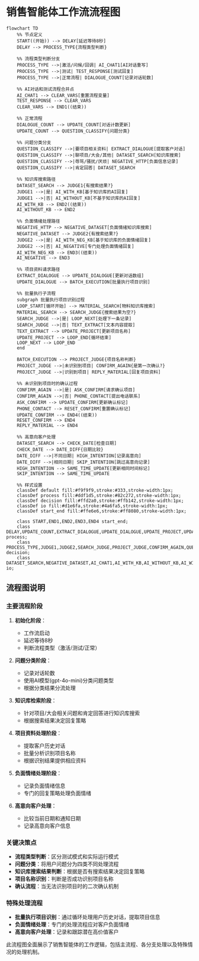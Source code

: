 # 销售智能体工作流流程图

```mermaid
flowchart TD
    %% 节点定义
    START((开始)) --> DELAY[延迟等待8秒]
    DELAY --> PROCESS_TYPE{流程类型判断}
    
    %% 流程类型判断分支
    PROCESS_TYPE -->|激活/问候/回调| AI_CHAT1[AI对话重写]
    PROCESS_TYPE -->|测试| TEST_RESPONSE[测试回复]
    PROCESS_TYPE -->|正常流程| DIALOGUE_COUNT[记录对话轮数]
    
    %% AI对话和测试流程合并点
    AI_CHAT1 --> CLEAR_VARS[重置流程变量]
    TEST_RESPONSE --> CLEAR_VARS
    CLEAR_VARS --> END1((结束))
    
    %% 正常流程
    DIALOGUE_COUNT --> UPDATE_COUNT[对话计数更新]
    UPDATE_COUNT --> QUESTION_CLASSIFY{问题分类}
    
    %% 问题分类分支
    QUESTION_CLASSIFY -->|要项目相关资料| EXTRACT_DIALOGUE[提取客户对话]
    QUESTION_CLASSIFY -->|聊项目/大会/其他| DATASET_SEARCH[知识库搜索]
    QUESTION_CLASSIFY -->|辱骂/骚扰/厌烦| NEGATIVE_HTTP[负面信息记录]
    QUESTION_CLASSIFY -->|肯定回答| DATASET_SEARCH
    
    %% 知识库搜索路径
    DATASET_SEARCH --> JUDGE1{有搜索结果?}
    JUDGE1 -->|是| AI_WITH_KB[基于知识库的AI回复]
    JUDGE1 -->|否| AI_WITHOUT_KB[不基于知识库的AI回复]
    AI_WITH_KB --> END2((结束))
    AI_WITHOUT_KB --> END2
    
    %% 负面情绪处理路径
    NEGATIVE_HTTP --> NEGATIVE_DATASET[负面情绪知识库搜索]
    NEGATIVE_DATASET --> JUDGE2{有搜索结果?}
    JUDGE2 -->|是| AI_WITH_NEG_KB[基于知识库的负面情绪回复]
    JUDGE2 -->|否| AI_NEGATIVE[专门处理负面情绪回复]
    AI_WITH_NEG_KB --> END3((结束))
    AI_NEGATIVE --> END3
    
    %% 项目资料请求路径
    EXTRACT_DIALOGUE --> UPDATE_DIALOGUE[更新对话数组]
    UPDATE_DIALOGUE --> BATCH_EXECUTION[批量执行项目识别]
    
    %% 批量执行子流程
    subgraph 批量执行项目识别过程
    LOOP_START[循环开始] --> MATERIAL_SEARCH[物料知识库搜索]
    MATERIAL_SEARCH --> SEARCH_JUDGE{搜索结果为空?}
    SEARCH_JUDGE -->|是| LOOP_NEXT[处理下一条记录]
    SEARCH_JUDGE -->|否| TEXT_EXTRACT[文本内容提取]
    TEXT_EXTRACT --> UPDATE_PROJECT[更新项目名称]
    UPDATE_PROJECT --> LOOP_END[循环结束]
    LOOP_NEXT --> LOOP_END
    end
    
    BATCH_EXECUTION --> PROJECT_JUDGE{项目名称判断}
    PROJECT_JUDGE -->|未识别到项目| CONFIRM_AGAIN{是第一次确认?}
    PROJECT_JUDGE -->|识别到项目| REPLY_MATERIAL[回复项目资料]
    
    %% 未识别到项目时的确认过程
    CONFIRM_AGAIN -->|是| ASK_CONFIRM[请求确认项目]
    CONFIRM_AGAIN -->|否| PHONE_CONTACT[提出电话联系]
    ASK_CONFIRM --> UPDATE_CONFIRM[更新确认标记]
    PHONE_CONTACT --> RESET_CONFIRM[重置确认标记]
    UPDATE_CONFIRM --> END4((结束))
    RESET_CONFIRM --> END4
    REPLY_MATERIAL --> END4
    
    %% 高意向客户处理
    DATASET_SEARCH --> CHECK_DATE[检查日期]
    CHECK_DATE --> DATE_DIFF{日期比较}
    DATE_DIFF -->|不同日期| HIGH_INTENTION[记录高意向]
    DATE_DIFF -->|相同日期| SKIP_INTENTION[跳过高意向记录]
    HIGH_INTENTION --> SAME_TIME_UPDATE[更新相同时间标记]
    SKIP_INTENTION --> SAME_TIME_UPDATE
    
    %% 样式设置
    classDef default fill:#f9f9f9,stroke:#333,stroke-width:1px;
    classDef process fill:#ddf1d5,stroke:#82c272,stroke-width:1px;
    classDef decision fill:#ffd2a0,stroke:#ffb142,stroke-width:1px;
    classDef io fill:#d1e6fa,stroke:#4a6fa5,stroke-width:1px;
    classDef start_end fill:#ffe6e6,stroke:#ff8080,stroke-width:1px;
    
    class START,END1,END2,END3,END4 start_end;
    class DELAY,UPDATE_COUNT,EXTRACT_DIALOGUE,UPDATE_DIALOGUE,UPDATE_PROJECT,UPDATE_CONFIRM,RESET_CONFIRM,MATERIAL_SEARCH,TEXT_EXTRACT,LOOP_START,LOOP_END,LOOP_NEXT,CLEAR_VARS,DIALOGUE_COUNT,SAME_TIME_UPDATE process;
    class PROCESS_TYPE,JUDGE1,JUDGE2,SEARCH_JUDGE,PROJECT_JUDGE,CONFIRM_AGAIN,QUESTION_CLASSIFY,DATE_DIFF decision;
    class DATASET_SEARCH,NEGATIVE_DATASET,AI_CHAT1,AI_WITH_KB,AI_WITHOUT_KB,AI_WITH_NEG_KB,AI_NEGATIVE,REPLY_MATERIAL,ASK_CONFIRM,PHONE_CONTACT,TEST_RESPONSE,NEGATIVE_HTTP,HIGH_INTENTION,SKIP_INTENTION,CHECK_DATE io;
```

## 流程图说明

### 主要流程阶段

1. **初始化阶段**：
   - 工作流启动
   - 延迟等待8秒
   - 判断流程类型（激活/测试/正常）

2. **问题分类阶段**：
   - 记录对话轮数
   - 使用AI模型(gpt-4o-mini)分类问题类型
   - 根据分类结果分流处理

3. **知识库检索阶段**：
   - 针对项目/大会相关问题和肯定回答进行知识库搜索
   - 根据搜索结果决定回复策略

4. **项目资料处理阶段**：
   - 提取客户历史对话
   - 批量分析识别项目名称
   - 根据识别结果提供相应资料

5. **负面情绪处理阶段**：
   - 记录负面情绪信息
   - 专门的回复策略处理负面情绪

6. **高意向客户处理**：
   - 比较当前日期和通知日期
   - 记录高意向客户信息

### 关键决策点

- **流程类型判断**：区分测试模式和实际运行模式
- **问题分类**：将用户问题分为四类不同处理流程
- **知识库搜索结果判断**：根据是否有搜索结果决定回复策略
- **项目名称识别**：判断是否成功识别项目名称
- **确认流程**：当无法识别项目时的二次确认机制

### 特殊处理流程

- **批量执行项目识别**：通过循环处理用户历史对话，提取项目信息
- **负面情绪处理**：专门的处理流程应对客户负面情绪
- **高意向客户处理**：记录和跟踪潜在高价值客户

此流程图全面展示了销售智能体的工作逻辑，包括主流程、各分支处理以及特殊情况的处理机制。 